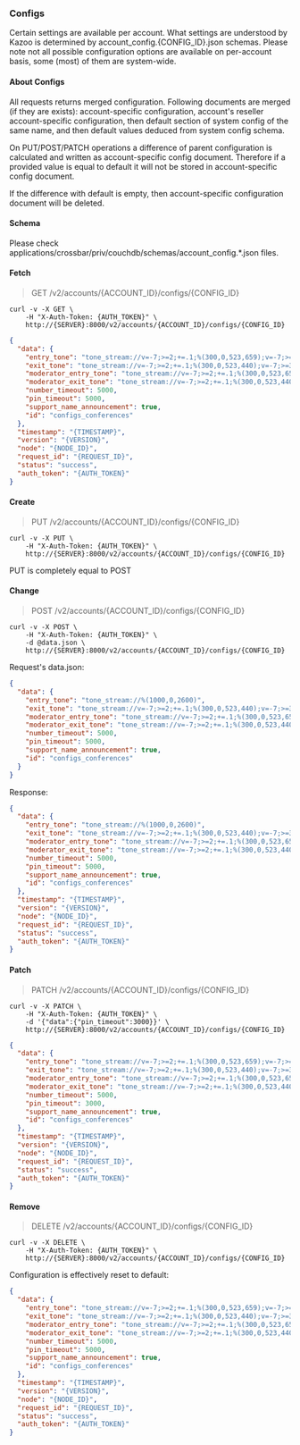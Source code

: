 ### Configs

Certain settings are available per account. What settings are understood by Kazoo
is determined by account_config.{CONFIG_ID}.json schemas. Please note not all
possible configuration options are available on per-account basis, some (most)
of them are system-wide.

#### About Configs

All requests returns merged configuration. Following documents are merged (if they
are exists): account-specific configuration, account's reseller account-specific
configuration, then default section of system config of the same name, and then
default values deduced from system config schema.

On PUT/POST/PATCH operations a difference of parent configuration is calculated and written
as account-specific config document. Therefore if a provided value is equal to default
it will not be stored in account-specific config document.

If the difference with default is empty, then account-specific configuration document
will be deleted.


#### Schema

Please check applications/crossbar/priv/couchdb/schemas/account_config.*.json files.

#### Fetch

> GET /v2/accounts/{ACCOUNT_ID}/configs/{CONFIG_ID}

```shell
curl -v -X GET \
    -H "X-Auth-Token: {AUTH_TOKEN}" \
    http://{SERVER}:8000/v2/accounts/{ACCOUNT_ID}/configs/{CONFIG_ID}
```

```json
{
  "data": {
    "entry_tone": "tone_stream://v=-7;>=2;+=.1;%(300,0,523,659);v=-7;>=3;+=.1;%(800,0,659,783)",
    "exit_tone": "tone_stream://v=-7;>=2;+=.1;%(300,0,523,440);v=-7;>=3;+=.1;%(800,0,349,440)",
    "moderator_entry_tone": "tone_stream://v=-7;>=2;+=.1;%(300,0,523,659);v=-7;>=3;+=.1;%(800,0,659,783)",
    "moderator_exit_tone": "tone_stream://v=-7;>=2;+=.1;%(300,0,523,440);v=-7;>=3;+=.1;%(800,0,349,440)",
    "number_timeout": 5000,
    "pin_timeout": 5000,
    "support_name_announcement": true,
    "id": "configs_conferences"
  },
  "timestamp": "{TIMESTAMP}",
  "version": "{VERSION}",
  "node": "{NODE_ID}",
  "request_id": "{REQUEST_ID}",
  "status": "success",
  "auth_token": "{AUTH_TOKEN}"
}
```

#### Create

> PUT /v2/accounts/{ACCOUNT_ID}/configs/{CONFIG_ID}

```shell
curl -v -X PUT \
    -H "X-Auth-Token: {AUTH_TOKEN}" \
    http://{SERVER}:8000/v2/accounts/{ACCOUNT_ID}/configs/{CONFIG_ID}
```

PUT is completely equal to POST

#### Change

> POST /v2/accounts/{ACCOUNT_ID}/configs/{CONFIG_ID}

```shell
curl -v -X POST \
    -H "X-Auth-Token: {AUTH_TOKEN}" \
    -d @data.json \
    http://{SERVER}:8000/v2/accounts/{ACCOUNT_ID}/configs/{CONFIG_ID}
```

Request's data.json:
```json
{
  "data": {
    "entry_tone": "tone_stream://%(1000,0,2600)",
    "exit_tone": "tone_stream://v=-7;>=2;+=.1;%(300,0,523,440);v=-7;>=3;+=.1;%(800,0,349,440)",
    "moderator_entry_tone": "tone_stream://v=-7;>=2;+=.1;%(300,0,523,659);v=-7;>=3;+=.1;%(800,0,659,783)",
    "moderator_exit_tone": "tone_stream://v=-7;>=2;+=.1;%(300,0,523,440);v=-7;>=3;+=.1;%(800,0,349,440)",
    "number_timeout": 5000,
    "pin_timeout": 5000,
    "support_name_announcement": true,
    "id": "configs_conferences"
  }
}
```

Response:
```json
{
  "data": {
    "entry_tone": "tone_stream://%(1000,0,2600)",
    "exit_tone": "tone_stream://v=-7;>=2;+=.1;%(300,0,523,440);v=-7;>=3;+=.1;%(800,0,349,440)",
    "moderator_entry_tone": "tone_stream://v=-7;>=2;+=.1;%(300,0,523,659);v=-7;>=3;+=.1;%(800,0,659,783)",
    "moderator_exit_tone": "tone_stream://v=-7;>=2;+=.1;%(300,0,523,440);v=-7;>=3;+=.1;%(800,0,349,440)",
    "number_timeout": 5000,
    "pin_timeout": 5000,
    "support_name_announcement": true,
    "id": "configs_conferences"
  },
  "timestamp": "{TIMESTAMP}",
  "version": "{VERSION}",
  "node": "{NODE_ID}",
  "request_id": "{REQUEST_ID}",
  "status": "success",
  "auth_token": "{AUTH_TOKEN}"
}
```


#### Patch

> PATCH /v2/accounts/{ACCOUNT_ID}/configs/{CONFIG_ID}

```shell
curl -v -X PATCH \
    -H "X-Auth-Token: {AUTH_TOKEN}" \
    -d '{"data":{"pin_timeout":3000}}' \
    http://{SERVER}:8000/v2/accounts/{ACCOUNT_ID}/configs/{CONFIG_ID}
```

```json
{
  "data": {
    "entry_tone": "tone_stream://v=-7;>=2;+=.1;%(300,0,523,659);v=-7;>=3;+=.1;%(800,0,659,783)",
    "exit_tone": "tone_stream://v=-7;>=2;+=.1;%(300,0,523,440);v=-7;>=3;+=.1;%(800,0,349,440)",
    "moderator_entry_tone": "tone_stream://v=-7;>=2;+=.1;%(300,0,523,659);v=-7;>=3;+=.1;%(800,0,659,783)",
    "moderator_exit_tone": "tone_stream://v=-7;>=2;+=.1;%(300,0,523,440);v=-7;>=3;+=.1;%(800,0,349,440)",
    "number_timeout": 5000,
    "pin_timeout": 3000,
    "support_name_announcement": true,
    "id": "configs_conferences"
  },
  "timestamp": "{TIMESTAMP}",
  "version": "{VERSION}",
  "node": "{NODE_ID}",
  "request_id": "{REQUEST_ID}",
  "status": "success",
  "auth_token": "{AUTH_TOKEN}"
}
```

#### Remove

> DELETE /v2/accounts/{ACCOUNT_ID}/configs/{CONFIG_ID}

```shell
curl -v -X DELETE \
    -H "X-Auth-Token: {AUTH_TOKEN}" \
    http://{SERVER}:8000/v2/accounts/{ACCOUNT_ID}/configs/{CONFIG_ID}
```

Configuration is effectively reset to default:

```json
{
  "data": {
    "entry_tone": "tone_stream://v=-7;>=2;+=.1;%(300,0,523,659);v=-7;>=3;+=.1;%(800,0,659,783)",
    "exit_tone": "tone_stream://v=-7;>=2;+=.1;%(300,0,523,440);v=-7;>=3;+=.1;%(800,0,349,440)",
    "moderator_entry_tone": "tone_stream://v=-7;>=2;+=.1;%(300,0,523,659);v=-7;>=3;+=.1;%(800,0,659,783)",
    "moderator_exit_tone": "tone_stream://v=-7;>=2;+=.1;%(300,0,523,440);v=-7;>=3;+=.1;%(800,0,349,440)",
    "number_timeout": 5000,
    "pin_timeout": 5000,
    "support_name_announcement": true,
    "id": "configs_conferences"
  },
  "timestamp": "{TIMESTAMP}",
  "version": "{VERSION}",
  "node": "{NODE_ID}",
  "request_id": "{REQUEST_ID}",
  "status": "success",
  "auth_token": "{AUTH_TOKEN}"
}
```
